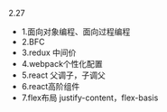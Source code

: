 2.27
+ 1.面向对象编程、面向过程编程
+ 2.BFC
+ 3.redux 中间价
+ 4.webpack个性化配置
+ 5.react 父调子，子调父
+ 6.react高阶组件
+ 7.flex布局 justify-content，flex-basis
